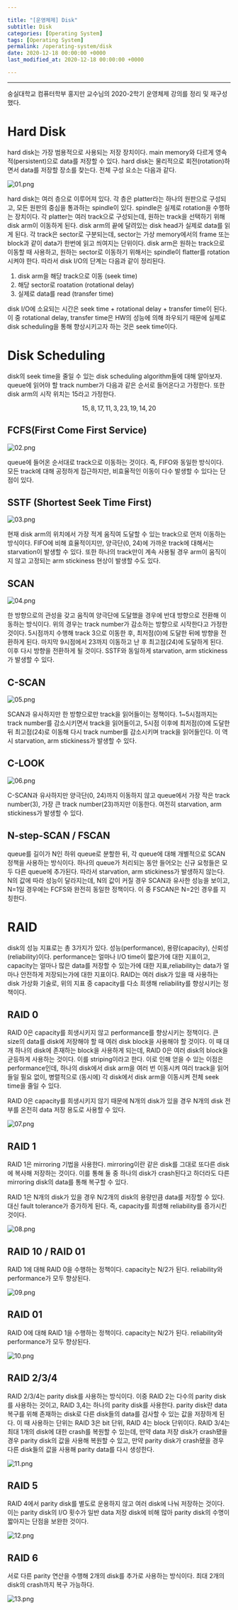 ```yaml
---

title: "[운영체제] Disk"
subtitle: Disk
categories: [Operating System]
tags: [Operating System]
permalink: /operating-system/disk
date: 2020-12-18 00:00:00 +0000
last_modified_at: 2020-12-18 00:00:00 +0000

---
```


---

숭실대학교 컴퓨터학부 홍지만 교수님의 2020-2학기 운영체제 강의를 정리 및 재구성했다.

# Hard Disk

hard disk는 가장 범용적으로 사용되는 저장 장치이다. main memory와 다르게 영속적(persistent)으로 data를 저장할 수 있다. hard disk는 물리적으로 회전(rotation)하면서 data를 저장할 장소를 찾는다. 전체 구성 요소는 다음과 같다.

![01.png](/assets/images/2020-12-18-Disk/01.png)

hard disk는 여러 층으로 이루어져 있다. 각 층은 platter라는 하나의 원판으로 구성되고, 모든 원판의 중심을 통과하는 spindle이 있다. spindle은 실제로 rotation을 수행하는 장치이다. 각 platter는 여러 track으로 구성되는데, 원하는 track을 선택하기 위해 disk arm이 이동하게 된다. disk arm의 끝에 달려있는 disk head가 실제로 data를 읽게 된다. 각 track은 sector로 구분되는데, sector는 가상 memory에서의 frame 또는 block과 같이 data가 한번에 읽고 씌여지는 단위이다. disk arm은 원하는 track으로 이동할 때 사용하고, 원하는 sector로 이동하기 위해서는 spindle이 flatter를 rotation시켜야 한다. 따라서 disk I/O의 단계는 다음과 같이 정리된다.

1. disk arm을 해당 track으로 이동 (seek time)
2. 해당 sector로 roatation (rotational delay)
3. 실제로 data를 read (transfer time)

disk I/O에 소요되는 시간은 seek time + rotational delay + transfer time이 된다. 이 중 rotational delay, transfer time은 HW의 성능에 의해 좌우되기 때문에 실제로 disk scheduling을 통해 향상시키고자 하는 것은 seek time이다.

# Disk Scheduling

disk의 seek time을 줄일 수 있는 disk scheduling algorithm들에 대해 알아보자. queue에 읽어야 할 track number가 다음과 같은 순서로 들어온다고 가정한다. 또한 disk arm의 시작 위치는 15라고 가정한다.

$$15, 8, 17, 11, 3, 23, 19, 14, 20$$

## FCFS(First Come First Service)

![02.png](/assets/images/2020-12-18-Disk/02.png)

queue에 들어온 순서대로 track으로 이동하는 것이다. 즉, FIFO와 동일한 방식이다. 모든 track에 대해 공정하게 접근하지만, 비효율적인 이동이 다수 발생할 수 있다는 단점이 있다.

## SSTF (Shortest Seek Time First)

![03.png](/assets/images/2020-12-18-Disk/03.png)

현재 disk arm의 위치에서 가장 적게 움직여 도달할 수 있는 track으로 먼저 이동하는 방식이다. FIFO에 비해 효율적이지만, 양극단(0, 24)에 가까운 track에 대해서는 starvation이 발생할 수 있다. 또한 하나의 track만이 계속 사용될 경우 arm이 움직이지 않고 고정되는 arm stickiness 현상이 발생할 수도 있다.

## SCAN

![04.png](/assets/images/2020-12-18-Disk/04.png)

한 방향으로의 관성을 갖고 움직여 양극단에 도달했을 경우에 반대 방향으로 전환해 이동하는 방식이다. 위의 경우는 track number가 감소하는 방향으로 시작한다고 가정한 것이다. 5시점까지 수행해 track 3으로 이동한 후, 최저점(0)에 도달한 뒤에 방향을 전환하게 된다. 마지막 9시점에서 23까지 이동하고 난 후 최고점(24)에 도달하게 된다. 이후 다시 방향을 전환하게 될 것이다. SSTF와 동일하게 starvation, arm stickiness가 발생할 수 있다.

## C-SCAN

![05.png](/assets/images/2020-12-18-Disk/05.png)

SCAN과 유사하지만 한 방향으로만 track을 읽어들이는 정책이다. 1~5시점까지는 track number를 감소시키면서 track을 읽어들이고, 5시점 이후에 최저점(0)에 도달한 뒤 최고점(24)로 이동해 다시 track number를 감소시키며 track을 읽어들인다. 이 역시 starvation, arm stickiness가 발생할 수 있다.

## C-LOOK

![06.png](/assets/images/2020-12-18-Disk/06.png)

C-SCAN과 유사하지만 양극단(0, 24)까지 이동하지 않고 queue에서 가장 작은 track number(3), 가장 큰 track number(23)까지만 이동한다. 여전히 starvation, arm stickiness가 발생할 수 있다.

## N-step-SCAN / FSCAN

queue를 길이가 N인 하위 queue로 분할한 뒤, 각 queue에 대해 개별적으로 SCAN 정책을 사용하는 방식이다. 하나의 queue가 처리되는 동안 들어오는 신규 요청들은 모두 다른 queue에 추가된다. 따라서 starvation, arm stickiness가 발생하지 않는다. N의 값에 따라 성능이 달라지는데, N의 값이 커질 경우 SCAN과 유사한 성능을 보이고, N=1일 경우에는 FCFS와 완전히 동일한 정책이다. 이 중 FSCAN은 N=2인 경우를 지칭한다.

# RAID

disk의 성능 지표로는 총 3가지가 있다. 성능(performance), 용량(capacity), 신뢰성(reliability)이다. performance는 얼마나 I/O time이 짧은가에 대한 지표이고, capacity는 얼마나 많은 data를 저장할 수 있는가에 대한 지표,reliability는 data가 얼마나 안전하게 저장되는가에 대한 지표이다. RAID는 여러 disk가 있을 때 사용하는 disk 가상화 기술로, 위의 지표 중 capacity를 다소 희생해 reliability를 향상시키는 정책이다.

## RAID 0

RAID 0은 capacity를 희생시키지 않고 performance를 향상시키는 정책이다. 큰 size의 data를 disk에 저장해야 할 때 여러 disk block을 사용해야 할 것이다. 이 때 대개 하나의 disk에 존재하는 block을 사용하게 되는데, RAID 0은 여러 disk의 block을 균등하게 사용하는 것이다. 이를 striping이라고 한다. 이로 인해 얻을 수 있는 이점은 performance인데, 하나의 disk에서 disk arm을 여러 번 이동시켜 여러 track을 읽어들일 필요 없이, 병렬적으로 (동시에) 각 disk에서 disk arm을 이동시켜 전체 seek time을 줄일 수 있다.

RAID 0은 capacity를 희생시키지 않기 때문에 N개의 disk가 있을 경우 N개의 disk 전부를 온전히 data 저장 용도로 사용할 수 있다. 

![07.png](/assets/images/2020-12-18-Disk/07.png)

## RAID 1

RAID 1은 mirroring 기법을 사용한다. mirroring이란 같은 disk를 그대로 또다른 disk에 복사해 저장하는 것이다. 이를 통해 둘 중 하나의 disk가 crash된다고 하더라도 다른 mirroring disk의 data를 통해 복구할 수 있다.

RAID 1은 N개의 disk가 있을 경우 N/2개의 disk의 용량만큼 data를 저장할 수 있다. 대신 fault tolerance가 증가하게 된다. 즉, capacity를 희생해 reliability를 증가시킨 것이다.

![08.png](/assets/images/2020-12-18-Disk/08.png)

## RAID 10 / RAID 01

RAID 1에 대해 RAID 0을 수행하는 정책이다. capacity는 N/2가 된다. reliability와 performance가 모두 향상된다.

![09.png](/assets/images/2020-12-18-Disk/09.png)

## RAID 01

RAID 0에 대해 RAID 1을 수행하는 정책이다. capacity는 N/2가 된다. reliability와 performance가 모두 향상된다.

![10.png](/assets/images/2020-12-18-Disk/10.png)

## RAID 2/3/4

RAID 2/3/4는 parity disk를 사용하는 방식이다. 이중 RAID 2는 다수의 parity disk를 사용하는 것이고, RAID 3,4는 하나의 parity disk를 사용한다. parity disk란 data 복구를 위해 존재하는 disk로 다른 disk들의 data를 검사할 수 있는 값을 저장하게 된다. 이 때 사용하는 단위는 RAID 3은 bit 단위, RAID 4는 block 단위이다. RAID 3/4는 최대 1개의 disk에 대한 crash를 복원할 수 있는데, 만약 data 저장 disk가 crash됐을 경우 parity disk의 값을 사용해 복원할 수 있고, 만약 parity disk가 crash됐을 경우 다른 disk들의 값을 사용해 parity data를 다시 생성한다.

![11.png](/assets/images/2020-12-18-Disk/11.png)

## RAID 5

RAID 4에서 parity disk를 별도로 운용하지 않고 여러 disk에 나눠 저장하는 것이다. 이는 parity disk의 I/O 횟수가 일반 data 저장 disk에 비해 많아 parity disk의 수명이 짧아지는 단점을 보완한 것이다.

![12.png](/assets/images/2020-12-18-Disk/12.png)

## RAID 6

서로 다른 parity 연산을 수행해 2개의 disk를 추가로 사용하는 방식이다. 최대 2개의 disk의 crash까지 복구 가능하다.

![13.png](/assets/images/2020-12-18-Disk/13.png)
